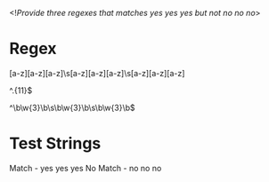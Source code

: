 <!*Provide three regexes that matches yes yes yes but not no no no*>

# Regex
[a-z][a-z][a-z]\s[a-z][a-z][a-z]\s[a-z][a-z][a-z]

^.{11}$

^\b\w{3}\b\s\b\w{3}\b\s\b\w{3}\b$

# Test Strings
Match - yes yes yes
No Match - no no no
